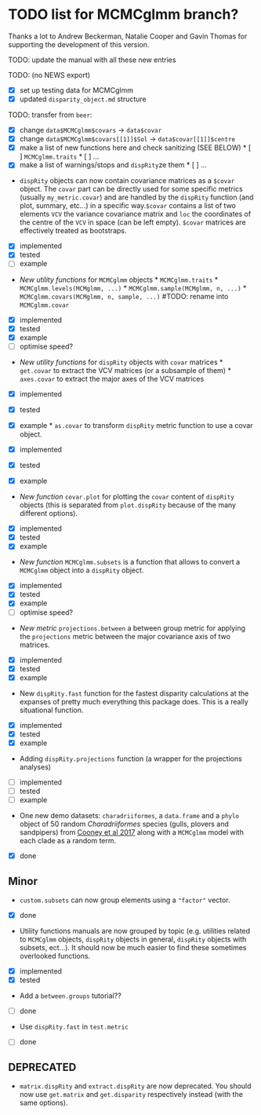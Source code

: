 # TODO list for MCMCglmm branch?

Thanks a lot to Andrew Beckerman, Natalie Cooper and Gavin Thomas for supporting the development of this version.


TODO: update the manual with all these new entries

TODO: (no NEWS export)
- [x] set up testing data for MCMCglmm
- [x] updated `disparity_object.md` structure

TODO: transfer from `beer`:
 - [x] change `data$MCMCglmm$covars` -> `data$covar`
 - [x] change `data$MCMCglmm$covars[[1]]$Sol` -> `data$covar[[1]]$centre`
 - [x] make a list of new functions here and check sanitizing (SEE BELOW)
       * [ ] `MCMCglmm.traits`
       * [ ] ...
 - [x] make a list of warnings/stops and `dispRity`ze them
       * [ ] ...

 * `dispRity` objects can now contain covariance matrices as a `$covar` object. The `covar` part can be directly used for some specific metrics (usually `my_metric.covar`) and are handled by the `dispRity` function (and plot, summary, etc...) in a specific way.`$covar` contains a list of two elements `VCV` the variance covariance matrix and `loc` the coordinates of the centre of the `VCV` in space (can be left empty). `$covar` matrices are effectively treated as bootstraps.
 - [x] implemented
 - [x] tested
 - [ ] example

<!--  * `make.dispRity` now has a `covar` argument.
 - [ ] implemented
 - [ ] tested
 - [ ] example

 * `custom.subsets` now has a `covar` argument.
 - [ ] implemented
 - [ ] tested
 - [ ] example -->

 * *New utility functions* for `MCMCglmm` objects
        * `MCMCglmm.traits`
        * `MCMCglmm.levels(MCMglmm, ...)`
        * `MCMCglmm.sample(MCMglmm, n, ...)`
        * `MCMCglmm.covars(MCMglmm, n, sample, ...)` #TODO: rename into `MCMCglmm.covar`
 - [x] implemented
 - [x] tested
 - [x] example
 - [ ] optimise speed?

 * *New utility functions* for `dispRity` objects with `covar` matrices
        * `get.covar` to extract the VCV matrices (or a subsample of them)
        * `axes.covar` to extract the major axes of the VCV matrices
 - [x] implemented
 - [x] tested
 - [x] example
        * `as.covar` to transform `dispRity` metric function to use a covar object.
 - [x] implemented
 - [x] tested
 - [x] example


 * *New function* `covar.plot` for plotting the `covar` content of `dispRity` objects (this is separated from `plot.dispRity` because of the many different options).
 - [x] implemented
 - [x] tested
 - [x] example

 * *New function* `MCMCglmm.subsets` is a function that allows to convert a `MCMCglmm` object into a `dispRity` object.
 - [x] implemented
 - [x] tested
 - [x] example
 - [ ] optimise speed?

 * *New metric* `projections.between` a between group metric for applying the `projections` metric between the major covariance axis of two matrices.
 - [x] implemented
 - [x] tested
 - [x] example

 * New `dispRity.fast` function for the fastest disparity calculations at the expanses of pretty much everything this package does. This is a really situational function.
 - [x] implemented
 - [x] tested
 - [x] example

 * Adding `dispRity.projections` function (a wrapper for the projections analyses)
 - [ ] implemented
 - [ ] tested
 - [ ] example

 * One new demo datasets: `charadriiformes`, a `data.frame` and a `phylo` object of 50 random _Charadriiformes_ species (gulls, plovers and sandpipers) from [Cooney et al 2017](https://www.nature.com/articles/d41586-021-02480-z) along with a `MCMCglmm` model with each clade as a random term.
 - [x] done

## Minor

 * `custom.subsets` can now group elements using a `"factor"` vector.
 - [x] done

 * Utility functions manuals are now grouped by topic (e.g. utilities related to `MCMCglmm` objects, `dispRity` objects in general, `dispRity` objects with subsets, ect...). It should now be much easier to find these sometimes overlooked functions.
 - [x] implemented
 - [x] tested

 * Add a `between.groups` tutorial??
 - [ ] done

 * Use `dispRity.fast` in `test.metric`
 - [ ] done

## DEPRECATED
 
 * `matrix.dispRity` and `extract.dispRity` are now deprecated. You should now use `get.matrix` and `get.disparity` respectively instead (with the same options).